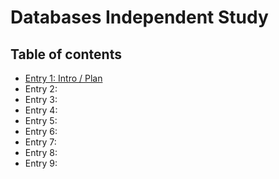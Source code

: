 # Databases Independent Study

## Table of contents

+ [Entry 1: Intro / Plan](entries/entry01-plan.md)
+ Entry 2:
+ Entry 3: 
+ Entry 4: 
+ Entry 5: 
+ Entry 6: 
+ Entry 7: 
+ Entry 8: 
+ Entry 9: 
 


<!--http://colorpalettes.net/tag/pastel-blue/-->
<!--https://docs.google.com/document/d/1sYGyd4bthxhJ7Ap5X89Dc9YWKubw8T9lOAzvt0OIwuY/edit#-->

<!--Templates-->
<!--http://iconion.com/content/33-awesome-free-html5-bootstrap-templates-2016-88.html-->
<!--https://mobirise.com/free-template/app-showcase-demo/-->

<!--https://mobirise.com/free-template/photo-portfolio/-->

<!--https://mobirise.com/bootstrap-template/blog.html-->

<!--http://blackrockdigital.github.io/startbootstrap-creative/-->

<!--http://www.scoopthemes.com/templates/Oleose/-->
